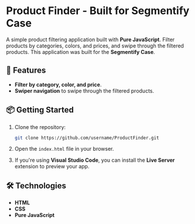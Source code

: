 # **Product Finder - Built for Segmentify Case**

A simple product filtering application built with **Pure JavaScript**. Filter products by categories, colors, and prices, and swipe through the filtered products. This application was built for the **Segmentify Case**.

## 🚀 **Features**

- **Filter by category, color, and price**.
- **Swiper navigation** to swipe through the filtered products.

## 📦 **Getting Started**

1. Clone the repository:
    ```bash
    git clone https://github.com/username/ProductFinder.git
    ```

2. Open the `index.html` file in your browser.
3. If you're using **Visual Studio Code**, you can install the **Live Server** extension to preview your app.

## 🛠 **Technologies**

- **HTML**
- **CSS**
- **Pure JavaScript**
